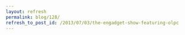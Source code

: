 ```yaml
---
layout: refresh
permalink: blog/128/
refresh_to_post_id: /2013/07/03/the-engadget-show-featuring-olpc
---
```

